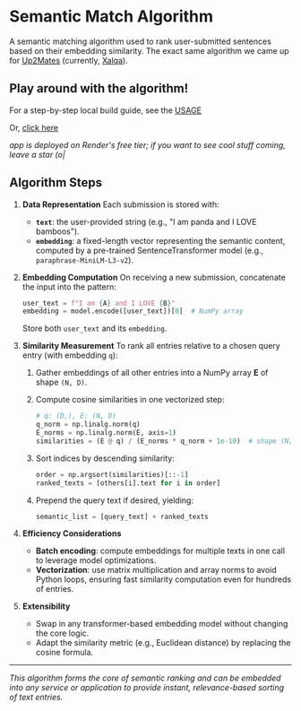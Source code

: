 # Semantic Match Algorithm

A semantic matching algorithm used to rank user-submitted sentences based on their embedding similarity. The exact same algorithm we came up for [Up2Mates](https://github.com/ha-wq/up2mates) (currently, [Xalqa](t.me/xalqauzbot)).

## Play around with the algorithm!

For a step-by-step local build guide, see the [USAGE](USAGE.md)

Or, [click here](https://semantic-sort.onrender.com/) 

*app is deployed on Render's free tier; if you want to see cool stuff coming, leave a star (o|*

## Algorithm Steps

1. **Data Representation**
   Each submission is stored with:

   * **`text`**: the user-provided string (e.g., "I am panda and I LOVE bamboos").
   * **`embedding`**: a fixed-length vector representing the semantic content, computed by a pre-trained SentenceTransformer model (e.g., `paraphrase-MiniLM-L3-v2`).

2. **Embedding Computation**
   On receiving a new submission, concatenate the input into the pattern:

   ```python
   user_text = f"I am {A} and I LOVE {B}"
   embedding = model.encode([user_text])[0]  # NumPy array
   ```

   Store both `user_text` and its `embedding`.

3. **Similarity Measurement**
   To rank all entries relative to a chosen query entry (with embedding `q`):

   1. Gather embeddings of all other entries into a NumPy array **E** of shape `(N, D)`.
   2. Compute cosine similarities in one vectorized step:

      ```python
      # q: (D,), E: (N, D)
      q_norm = np.linalg.norm(q)
      E_norms = np.linalg.norm(E, axis=1)
      similarities = (E @ q) / (E_norms * q_norm + 1e-10)  # shape (N,)
      ```
   3. Sort indices by descending similarity:

      ```python
      order = np.argsort(similarities)[::-1]
      ranked_texts = [others[i].text for i in order]
      ```
   4. Prepend the query text if desired, yielding:

      ```python
      semantic_list = [query_text] + ranked_texts
      ```

4. **Efficiency Considerations**

   * **Batch encoding**: compute embeddings for multiple texts in one call to leverage model optimizations.
   * **Vectorization**: use matrix multiplication and array norms to avoid Python loops, ensuring fast similarity computation even for hundreds of entries.

5. **Extensibility**

   * Swap in any transformer-based embedding model without changing the core logic.
   * Adapt the similarity metric (e.g., Euclidean distance) by replacing the cosine formula.

---

*This algorithm forms the core of semantic ranking and can be embedded into any service or application to provide instant, relevance-based sorting of text entries.*
